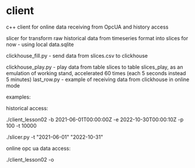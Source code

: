 # client
c++ client for online data receiving from OpcUA and history access

slicer for transform raw historical data from timeseries format into slices
for now - using local data.sqlite

clickhouse_fill.py - send data from slices.csv to clickhouse

clickhouse_play.py - play data from table slices to table slices_play, as an emulation of working stand, accelerated 60 times (each 5 seconds instead 5 minutes)
last_row.py - example of receiving data from clickhouse in online mode

examples:

historical access:

./client_lesson02 -b 2021-06-01T00:00:00Z -e 2022-10-30T00:00:10Z -p 100 -t 10000

./slicer.py -t "2021-06-01" "2022-10-31"

online opc ua data access:

./client_lesson02 -o
